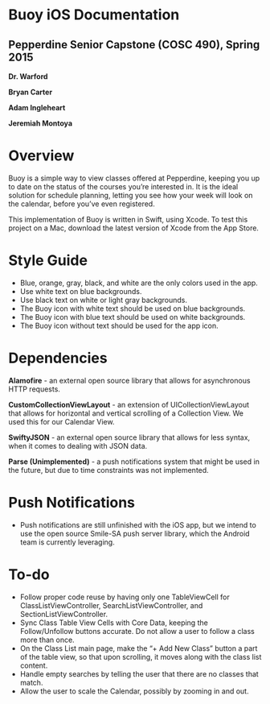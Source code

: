 # Buoy iOS Documentation
## Pepperdine Senior Capstone (COSC 490), Spring 2015
 **Dr. Warford**
 
**Bryan Carter**

**Adam Ingleheart**

**Jeremiah Montoya**

# Overview
Buoy is a simple way to view classes offered at Pepperdine, keeping you up to date on the status of the courses you’re interested in. It is the ideal solution for schedule planning, letting you see how your week will look on the calendar, before you’ve even registered.

This implementation of Buoy is written in Swift, using Xcode. To test this project on a Mac, download the latest version of Xcode from the App Store.

# Style Guide
- Blue, orange, gray, black, and white are the only colors used in the app.
- Use white text on blue backgrounds.
- Use black text on white or light gray backgrounds.
- The Buoy icon with white text should be used on blue backgrounds.
- The Buoy icon with blue text should be used on white backgrounds.
- The Buoy icon without text should be used for the app icon.

# Dependencies
**Alamofire** - an external open source library that allows for asynchronous HTTP requests.

**CustomCollectionViewLayout** -  an extension of UICollectionViewLayout that allows for horizontal and vertical scrolling of a Collection View. We used this for our Calendar View.

**SwiftyJSON** - an external open source library that allows for less syntax, when it comes to dealing with JSON data. 

**Parse (Unimplemented)** -  a push notifications system that might be used in the future, but due to time constraints was not implemented.

# Push Notifications
- Push notifications are still unfinished with the iOS app, but we intend to use the open source Smile-SA push server library, which the Android team is currently leveraging.

# To-do
- Follow proper code reuse by having only one TableViewCell for ClassListViewController, SearchListViewController, and SectionListViewController.
- Sync Class Table View Cells with Core Data, keeping the Follow/Unfollow buttons accurate. Do not allow a user to follow a class more than once.
- On the Class List main page, make the “+ Add New Class” button a part of the table view, so that upon scrolling, it moves along with the class list content.
- Handle empty searches by telling the user that there are no classes that match.
- Allow the user to scale the Calendar, possibly by zooming in and out.
